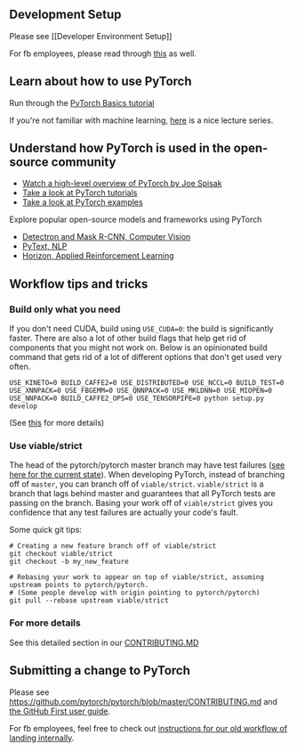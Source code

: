 ## Development Setup

Please see [[Developer Environment Setup]]

For fb employees, please read through [this](https://www.internalfb.com/intern/wiki/PyTorch/PyTorchDev/Workflow/PyTorch_environment_setup/) as well.

## Learn about how to use PyTorch

Run through the [PyTorch Basics tutorial](https://pytorch.org/tutorials/beginner/basics/intro.html)

If you're not familiar with machine learning, [here](https://www.youtube.com/playlist?list=PLC1qU-LWwrF64f4QKQT-Vg5Wr4qEE1Zxk) is a nice lecture series.

## Understand how PyTorch is used in the open-source community

* [Watch a high-level overview of PyTorch by Joe Spisak](https://youtu.be/5h1Ot2dPi2E?t=1393)
* [Take a look at PyTorch tutorials](https://pytorch.org/tutorials/)
* [Take a look at PyTorch examples](https://github.com/pytorch/examples)

Explore popular open-source models and frameworks using PyTorch
   * [Detectron and Mask R-CNN, Computer Vision](https://github.com/facebookresearch/maskrcnn-benchmark)
   * [PyText, NLP](https://github.com/facebookresearch/pytext)
   * [Horizon, Applied Reinforcement Learning](https://github.com/facebookresearch/Horizon)

## Workflow tips and tricks

### Build only what you need

If you don't need CUDA, build using `USE_CUDA=0`: the build is significantly faster. There are also a lot of other build flags that help get rid of components that you might not work on. Below is an opinionated build command that gets rid of a lot of different options that don't get used very often.
```
USE_KINETO=0 BUILD_CAFFE2=0 USE_DISTRIBUTED=0 USE_NCCL=0 BUILD_TEST=0 USE_XNNPACK=0 USE_FBGEMM=0 USE_QNNPACK=0 USE_MKLDNN=0 USE_MIOPEN=0 USE_NNPACK=0 BUILD_CAFFE2_OPS=0 USE_TENSORPIPE=0 python setup.py develop
```

(See [this](https://github.com/pytorch/pytorch/blob/master/CONTRIBUTING.md#build-only-what-you-need) for more details)


### Use viable/strict

The head of the pytorch/pytorch master branch may have test failures ([see here for the current state](https://hud.pytorch.org/)). When developing PyTorch, instead of branching off of `master`, you can branch off of `viable/strict`. `viable/strict` is a branch that lags behind master and guarantees that all PyTorch tests are passing on the branch. Basing your work off of `viable/strict` gives you confidence that any test failures are actually your code's fault.

Some quick git tips:
```
# Creating a new feature branch off of viable/strict
git checkout viable/strict
git checkout -b my_new_feature

# Rebasing your work to appear on top of viable/strict, assuming upstream points to pytorch/pytorch.
# (Some people develop with origin pointing to pytorch/pytorch)
git pull --rebase upstream viable/strict
```
### For more details

See this detailed section in our [CONTRIBUTING.MD](https://github.com/pytorch/pytorch/blob/master/CONTRIBUTING.md#c-development-tips)

## Submitting a change to PyTorch

Please see https://github.com/pytorch/pytorch/blob/master/CONTRIBUTING.md and [the GitHub First user guide](https://docs.google.com/document/d/1ZL55DvvnBwGqkyjrDRoQNK7ZCYeu7e2U4vi1O36c53I/edit).

For fb employees, feel free to check out [instructions for our old workflow of landing internally](https://fb.quip.com/Qym6ATnVdb5O).